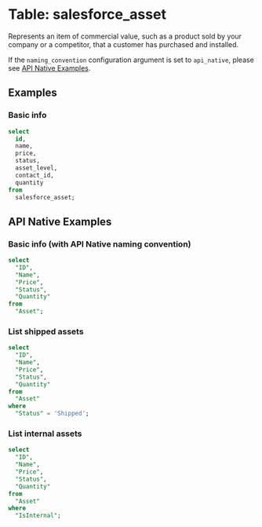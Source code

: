 # Table: salesforce_asset

Represents an item of commercial value, such as a product sold by your company or a competitor, that a customer has purchased and installed.

If the `naming_convention` configuration argument is set to `api_native`, please see [API Native Examples](https://hub.steampipe.io/plugins/turbot/salesforce/tables/salesforce_asset#api_native_examples).

## Examples

### Basic info

```sql
select
  id,
  name,
  price,
  status,
  asset_level,
  contact_id,
  quantity
from
  salesforce_asset;
```

## API Native Examples

### Basic info (with API Native naming convention)

```sql
select
  "ID",
  "Name",
  "Price",
  "Status",
  "Quantity"
from
  "Asset";
```

### List shipped assets

```sql
select
  "ID",
  "Name",
  "Price",
  "Status",
  "Quantity"
from
  "Asset"
where
  "Status" = 'Shipped';
```

### List internal assets

```sql
select
  "ID",
  "Name",
  "Price",
  "Status",
  "Quantity"
from
  "Asset"
where
  "IsInternal";
```
